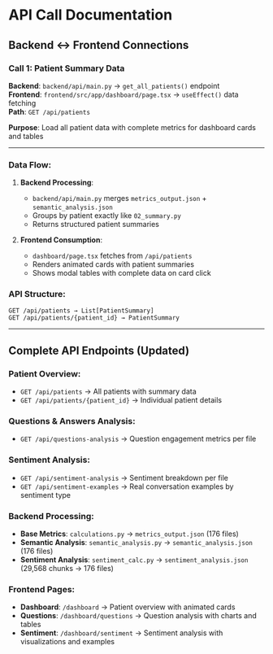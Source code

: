 # API Call Documentation

## Backend ↔ Frontend Connections

### Call 1: Patient Summary Data
**Backend**: `backend/api/main.py` → `get_all_patients()` endpoint  
**Frontend**: `frontend/src/app/dashboard/page.tsx` → `useEffect()` data fetching  
**Path**: `GET /api/patients`

**Purpose**: Load all patient data with complete metrics for dashboard cards and tables

---

### Data Flow:
1. **Backend Processing**: 
   - `backend/api/main.py` merges `metrics_output.json` + `semantic_analysis.json`
   - Groups by patient exactly like `02_summary.py`
   - Returns structured patient summaries

2. **Frontend Consumption**:
   - `dashboard/page.tsx` fetches from `/api/patients` 
   - Renders animated cards with patient summaries
   - Shows modal tables with complete data on card click

### API Structure:
```
GET /api/patients → List[PatientSummary]
GET /api/patients/{patient_id} → PatientSummary
```

---

## **Complete API Endpoints (Updated)**

### **Patient Overview:**
- `GET /api/patients` → All patients with summary data
- `GET /api/patients/{patient_id}` → Individual patient details

### **Questions & Answers Analysis:**
- `GET /api/questions-analysis` → Question engagement metrics per file

### **Sentiment Analysis:**
- `GET /api/sentiment-analysis` → Sentiment breakdown per file
- `GET /api/sentiment-examples` → Real conversation examples by sentiment type

### **Backend Processing:**
- **Base Metrics**: `calculations.py` → `metrics_output.json` (176 files)
- **Semantic Analysis**: `semantic_analysis.py` → `semantic_analysis.json` (176 files)  
- **Sentiment Analysis**: `sentiment_calc.py` → `sentiment_analysis.json` (29,568 chunks → 176 files)

### **Frontend Pages:**
- **Dashboard**: `/dashboard` → Patient overview with animated cards
- **Questions**: `/dashboard/questions` → Question analysis with charts and tables
- **Sentiment**: `/dashboard/sentiment` → Sentiment analysis with visualizations and examples
